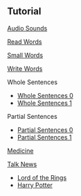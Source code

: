 ## Tutorial

[Audio Sounds](audio-sounds/)

[Read Words](read-words/)

[Small Words](small-words/)

[Write Words](write-words/)

Whole Sentences

- [Whole Sentences 0](whole-sentences/?id=0)
- [Whole Sentences 1](whole-sentences/?id=1)

Partial Sentences

- [Partial Sentences 0](partial-sentences/?id=0)
- [Partial Sentences 1](partial-sentences/?id=1)

[Medicine](medicine/)

[Talk News](talk-news/)

- [Lord of the Rings](talk-news/?id=0)
- [Harry Potter](talk-news/?id=1)
 